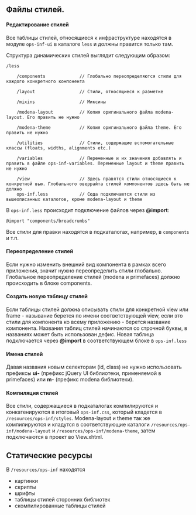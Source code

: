 ## Файлы стилей.

#### Редактирование стилей

Все таблицы стилей, относящиеся к инфраструктуре находятся в модуле `ops-inf-ui` в каталоге `less` и должны правится только там. 

Структура динамических стилей выглядит следующим образом:

    /less 
    
        /components             // Глобально переопределяются стили для каждого конкретного компонента  

        /layout                 // Стили, относящиеся к разметке 

        /mixins                 // Миксины

        /modena-layout          // Копия оригинального файла modena-layout. Его править не нужно

        /modena-theme           // Копия оригинального файла theme. Его править не нужно

        /utilities              // Стили, содержащие вспомогательные классы (floats, widths, alignments etc.)

        /variables              // Переменные и их значения добавлять и править в файле ops-inf-variables. Переменные layout и theme править не нужно 

        /view                   // Здесь правятся стили относящиеся к конкретной вью. Глобального оверрайта стилей компонентов здесь быть не должно
        ops-inf.less            // Сюда подключаются стили из вышеописанных каталогов, кроме modena-layout и theme
        
          
В `ops-inf.less` происходит подключение файлов через **@import**: 

    @import "components/breadcrumbs"

Все стили для правки находятся в подкаталогах, например, в `components` и т.п.

#### Переопределение стилей
Если нужно изменить внешний вид компонента в рамках всего приложения, значит нужно переопределить стили глобально. Глобальное переопределение стилей (modena и primefaces) должно происходить в блоке components.  
 
#### Создать новую таблицу стилей
Если таблицы стилей должна описывать стили для конкретной view или frame - называние берется по имени соответствующей view, если это стили для компонента ко всему приложению - берется название компонента.
Названия таблиц стилей начинаются со строчной буквы, в названиях может быть использован дефис. 
Новая таблица подключается через **@import** в соответствующем блоке в `ops-inf.less`

#### Имена стилей
Давая названия новым селекторам (id, class) не нужно использовать префиксы **ui-** (префикс jQuery UI библиотеки, применяемой в primefaces) или **m-** (префикс modena библиотеки). 



#### Компиляция стилей
Все стили, содержащиеся в подкаталогах компилируются и конкатенируются в итоговый `ops-inf.css`, который кладется в `/resourсes/ops-inf/styles`.
Modena-layout и theme так же компилируются и кладутся в соответствующие каталоги `/resourсes/ops-inf/modena-layout` и `/resourсes/ops-inf/modena-theme`, затем подключаются в проект во View.xhtml.

## Статические ресурсы

В `/resourсes/ops-inf` находятся 
 - картинки 
 - скрипты
 - шрифты
 - таблицы стилей сторонних библиотек
 - скомпилированные таблицы стилей
 
